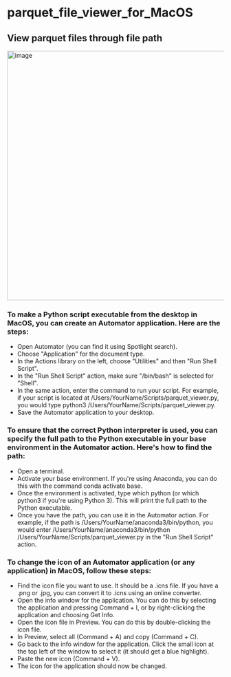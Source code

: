 # parquet_file_viewer_for_MacOS
## View parquet files through file path


<img width="580" alt="image" src="https://github.com/noorains/parquet_file_viewer/assets/142994595/05526304-9f07-4310-a367-d7b241b13227">

### To make a Python script executable from the desktop in MacOS, you can create an Automator application. Here are the steps:

- Open Automator (you can find it using Spotlight search).
- Choose "Application" for the document type.
- In the Actions library on the left, choose "Utilities" and then "Run Shell Script".
- In the "Run Shell Script" action, make sure "/bin/bash" is selected for "Shell".
- In the same action, enter the command to run your script. For example, if your script is located at /Users/YourName/Scripts/parquet_viewer.py, you would type python3 /Users/YourName/Scripts/parquet_viewer.py.
- Save the Automator application to your desktop.

### To ensure that the correct Python interpreter is used, you can specify the full path to the Python executable in your base environment in the Automator action. Here's how to find the path:

- Open a terminal.
- Activate your base environment. If you're using Anaconda, you can do this with the command conda activate base.
- Once the environment is activated, type which python (or which python3 if you're using Python 3). This will print the full path to the Python executable.
- Once you have the path, you can use it in the Automator action. For example, if the path is /Users/YourName/anaconda3/bin/python, you would enter /Users/YourName/anaconda3/bin/python /Users/YourName/Scripts/parquet_viewer.py in the "Run Shell Script" action.

### To change the icon of an Automator application (or any application) in MacOS, follow these steps:

- Find the icon file you want to use. It should be a .icns file. If you have a .png or .jpg, you can convert it to .icns using an online converter.
- Open the info window for the application. You can do this by selecting the application and pressing Command + I, or by right-clicking the application and choosing Get Info.
- Open the icon file in Preview. You can do this by double-clicking the icon file.
- In Preview, select all (Command + A) and copy (Command + C).
- Go back to the info window for the application. Click the small icon at the top left of the window to select it (it should get a blue highlight).
- Paste the new icon (Command + V).
- The icon for the application should now be changed.